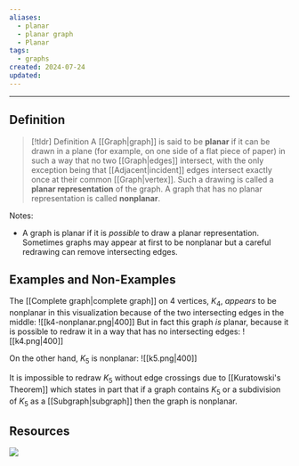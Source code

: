 ```yaml
---
aliases:
  - planar
  - planar graph
  - Planar
tags:
  - graphs
created: 2024-07-24
updated:
---
```

---
## Definition 

> [!tldr] Definition
> A [[Graph|graph]] is said to be **planar** if it can be drawn in a plane (for example, on one side of a flat piece of paper) in such a way that no two [[Graph|edges]] intersect, with the only exception being that [[Adjacent|incident]] edges intersect exactly once at their common [[Graph|vertex]]. Such a drawing is called a **planar representation** of the graph. A graph that has no planar representation is called **nonplanar**. 

Notes: 
- A graph is planar if it is *possible* to draw a planar representation. Sometimes graphs may appear at first to be nonplanar but a careful redrawing can remove intersecting edges. 

## Examples and Non-Examples

The [[Complete graph|complete graph]] on 4 vertices, $K_4$, *appears* to be nonplanar in this visualization because of the two intersecting edges in the middle: 
![[k4-nonplanar.png|400]]
But in fact this graph *is* planar, because it is possible to redraw it in a way that has no intersecting edges: 
![[k4.png|400]]

On the other hand, $K_5$ is nonplanar: 
![[k5.png|400]]

It is impossible to redraw $K_5$ without edge crossings due to [[Kuratowski's Theorem]] which states in part that if a graph contains $K_5$ or a subdivision of $K_5$ as a [[Subgraph|subgraph]] then the graph is nonplanar. 

## Resources 

![](https://www.youtube.com/watch?v=wnYtITkWAYA)

